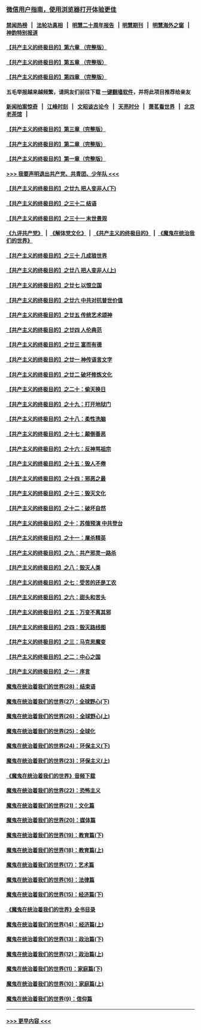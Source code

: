 ### [微信用户指南，使用浏览器打开体验更佳](https://github.com/gfw-breaker/banned-news1/blob/master/indexes/wechat-guide.md?t=0)
#### [禁闻热榜](热点新闻.md?t=0)  &nbsp;&nbsp;|&nbsp;&nbsp; [法轮功真相](https://github.com/gfw-breaker/truth/blob/master/README.md?t=0) &nbsp;&nbsp;|&nbsp;&nbsp; [明慧二十周年报告](https://github.com/gfw-breaker/mh-reports/blob/master/README.md?t=0) &nbsp;&nbsp;|&nbsp;&nbsp;[明慧期刊](https://github.com/gfw-breaker/mh-qikan) &nbsp;&nbsp;|&nbsp;&nbsp; [明慧海外之窗](https://github.com/gfw-breaker/mh-news/blob/master/README.md?t=0) &nbsp;&nbsp;|&nbsp;&nbsp; [神韵特别报道](https://github.com/gfw-breaker/mh-news/blob/master/shenyun.md?t=0)
#### [【共产主义的终极目的】第六章 （完整版）](../pages/nsc422/n11428913.md?t=02171022) 
#### [【共产主义的终极目的】第五章 （完整版）](../pages/nsc422/n11428912.md?t=02171022) 
#### [【共产主义的终极目的】第四章 （完整版）](../pages/nsc422/n11428907.md?t=02171022) 
#### 五毛举报越来越频繁，请网友们前往下载 [一键翻墙软件](https://github.com/gfw-breaker/ssr-accounts)，并将此项目推荐给亲友
#### [新闻拍案惊奇](https://github.com/gfw-breaker/banned-news1/blob/master/pages/link4.md) &nbsp;&nbsp;|&nbsp;&nbsp; [江峰时刻](https://github.com/gfw-breaker/banned-news1/blob/master/pages/link4.md) &nbsp;&nbsp;|&nbsp;&nbsp; [文昭谈古论今](https://github.com/gfw-breaker/banned-news1/blob/master/pages/link4.md) &nbsp;&nbsp;|&nbsp;&nbsp; [天亮时分](https://github.com/gfw-breaker/banned-news1/blob/master/pages/link4.md) &nbsp;&nbsp;|&nbsp;&nbsp; [萧茗看世界](https://github.com/gfw-breaker/banned-news1/blob/master/pages/link4.md) &nbsp;&nbsp;|&nbsp;&nbsp; [北京老茶馆](https://github.com/gfw-breaker/banned-news1/blob/master/pages/link4.md) &nbsp;&nbsp;|&nbsp;&nbsp; 
#### [【共产主义的终极目的】第三章（完整版）](../pages/nsc422/n11428848.md?t=02171022) 
#### [【共产主义的终极目的】第二章（完整版）](../pages/nsc422/n11428831.md?t=02171022) 
#### [【共产主义的终极目的】第一章（完整版）](../pages/nsc422/n11417651.md?t=02171022) 
#### [>>> 我要声明退出共产党、共青团、少年队 <<<](https://github.com/begood0513/goodnews/blob/master/quit/letter.md) 
#### [【共产主义的终极目的】之廿九 把人变非人(下)](../pages/nsc422/n11344140.md?t=02171022) 
#### [【共产主义的终极目的】之三十二 结语](../pages/nsc422/n11360535.md?t=02171022) 
#### [【共产主义的终极目的】之三十一 末世景观](../pages/nsc422/n11351129.md?t=02171022) 
#### [《九评共产党》](https://github.com/begood0513/9ping.md/blob/master/README.md) &nbsp;|&nbsp; [《解体党文化》](../../../../jtdwh.md/blob/master/README.md)  &nbsp;|&nbsp; [《共产主义的终极目的》](../../../../gczydzjmd.md/blob/master/README.md) &nbsp;|&nbsp; [《魔鬼在统治我们的世界》](../../../../mgztzwmdsj.md/blob/master/README.md) 
#### [【共产主义的终极目的】之三十 几成狼世界](../pages/nsc422/n11348280.md?t=02171022) 
#### [【共产主义的终极目的】之廿八 把人变非人(上)](../pages/nsc422/n11340492.md?t=02171022) 
#### [【共产主义的终极目的】之廿七 以恨立国](../pages/nsc422/n11336944.md?t=02171022) 
#### [【共产主义的终极目的】之廿六 中共对抗普世价值](../pages/nsc422/n11324785.md?t=02171022) 
#### [【共产主义的终极目的】之廿五 传统艺术颂神](../pages/nsc422/n11296396.md?t=02171022) 
#### [【共产主义的终极目的】之廿四 人伦典范](../pages/nsc422/n11296397.md?t=02171022) 
#### [【共产主义的终极目的】之廿三 富而有德](../pages/nsc422/n11283598.md?t=02171022) 
#### [【共产主义的终极目的】之廿一 神传语言文字](../pages/nsc422/n11263265.md?t=02171022) 
#### [【共产主义的终极目的】之廿二 破坏修炼文化](../pages/nsc422/n11245728.md?t=02171022) 
#### [【共产主义的终极目的】之二十：偷天换日](../pages/nsc422/n11238846.md?t=02171022) 
#### [【共产主义的终极目的】之十九：打开地狱门](../pages/nsc422/n11206376.md?t=02171022) 
#### [【共产主义的终极目的】之十八：柔性洗脑](../pages/nsc422/n11199994.md?t=02171022) 
#### [【共产主义的终极目的】之十七：颠倒善恶](../pages/nsc422/n11179782.md?t=02171022) 
#### [【共产主义的终极目的】之十六：反神骂祖宗](../pages/nsc422/n11166798.md?t=02171022) 
#### [【共产主义的终极目的】之十五：毁人不倦](../pages/nsc422/n11166792.md?t=02171022) 
#### [【共产主义的终极目的】之十四：邪恶之最](../pages/nsc422/n11150249.md?t=02171022) 
#### [【共产主义的终极目的】之十三：毁灭文化](../pages/nsc422/n11135227.md?t=02171022) 
#### [【共产主义的终极目的】之十二：破坏自然](../pages/nsc422/n11135214.md?t=02171022) 
#### [【共产主义的终极目的】之十：苏俄预演 中共登台](../pages/nsc422/n11118424.md?t=02171022) 
#### [【共产主义的终极目的】之十一：屠杀精英](../pages/nsc422/n11118442.md?t=02171022) 
#### [【共产主义的终极目的】之九：共产邪灵一路杀](../pages/nsc422/n11114139.md?t=02171022) 
#### [【共产主义的终极目的】之八：毁灭人类](../pages/nsc422/n11108503.md?t=02171022) 
#### [【共产主义的终极目的】之七：受苦的还是工农](../pages/nsc422/n11101809.md?t=02171022) 
#### [【共产主义的终极目的】之六：甜头和苦头](../pages/nsc422/n11096971.md?t=02171022) 
#### [【共产主义的终极目的】之五：万变不离其邪](../pages/nsc422/n11091285.md?t=02171022) 
#### [【共产主义的终极目的】之四：毁灭路线图](../pages/nsc422/n11086284.md?t=02171022) 
#### [【共产主义的终极目的】之三：马克思魔变](../pages/nsc422/n11061941.md?t=02171022) 
#### [【共产主义的终极目的】之二：中心之国](../pages/nsc422/n11047728.md?t=02171022) 
#### [【共产主义的终极目的】之一：序言](../pages/nsc422/n11086077.md?t=02171022) 
#### [魔鬼在统治着我们的世界(28)：结束语](../pages/nsc422/n10936246.md?t=02171022) 
#### [魔鬼在统治着我们的世界(27)：全球野心(下)](../pages/nsc422/n10928319.md?t=02171022) 
#### [魔鬼在统治着我们的世界(26)：全球野心(上)](../pages/nsc422/n10900318.md?t=02171022) 
#### [魔鬼在统治着我们的世界(25)：全球化](../pages/nsc422/n10788205.md?t=02171022) 
#### [魔鬼在统治着我们的世界(24)：环保主义(下)](../pages/nsc422/n10695307.md?t=02171022) 
#### [魔鬼在统治着我们的世界(23)：环保主义(上)](../pages/nsc422/n10688613.md?t=02171022) 
#### [《魔鬼在统治着我们的世界》音频下载](../pages/nsc422/n10635553.md?t=02171022) 
#### [魔鬼在统治着我们的世界(22)：恐怖主义](../pages/nsc422/n10614727.md?t=02171022) 
#### [魔鬼在统治着我们的世界(21)：文化篇](../pages/nsc422/n10597706.md?t=02171022) 
#### [魔鬼在统治着我们的世界(20)：媒体篇](../pages/nsc422/n10586579.md?t=02171022) 
#### [魔鬼在统治着我们的世界(19)：教育篇(下)](../pages/nsc422/n10564808.md?t=02171022) 
#### [魔鬼在统治着我们的世界(18)：教育篇(上)](../pages/nsc422/n10526970.md?t=02171022) 
#### [魔鬼在统治着我们的世界(17)：艺术篇](../pages/nsc422/n10499093.md?t=02171022) 
#### [魔鬼在统治着我们的世界(16)：法律篇](../pages/nsc422/n10485969.md?t=02171022) 
#### [魔鬼在统治着我们的世界(15)：经济篇(下)](../pages/nsc422/n10469975.md?t=02171022) 
#### [《魔鬼在统治着我们的世界》全书目录](../pages/nsc422/n10464261.md?t=02171022) 
#### [魔鬼在统治着我们的世界(14)：经济篇(上)](../pages/nsc422/n10457370.md?t=02171022) 
#### [魔鬼在统治着我们的世界(13)：政治篇(下)](../pages/nsc422/n10448270.md?t=02171022) 
#### [魔鬼在统治着我们的世界(12)：政治篇(上)](../pages/nsc422/n10444576.md?t=02171022) 
#### [魔鬼在统治着我们的世界(11)：家庭篇(下)](../pages/nsc422/n10440961.md?t=02171022) 
#### [魔鬼在统治着我们的世界(10)：家庭篇(上)](../pages/nsc422/n10435448.md?t=02171022) 
#### [魔鬼在统治着我们的世界(9)：信仰篇](../pages/nsc422/n10432159.md?t=02171022) 

----
#### [ >>> 更早内容 <<< ](../indexes/nsc422-earlier.md)
